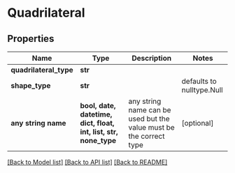 # Quadrilateral

## Properties
Name | Type | Description | Notes
------------ | ------------- | ------------- | -------------
**quadrilateral_type** | **str** |  | 
**shape_type** | **str** |  | defaults to nulltype.Null
**any string name** | **bool, date, datetime, dict, float, int, list, str, none_type** | any string name can be used but the value must be the correct type | [optional]

[[Back to Model list]](../README.md#documentation-for-models) [[Back to API list]](../README.md#documentation-for-api-endpoints) [[Back to README]](../README.md)


